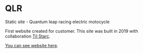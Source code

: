 # QLR
Static site - Quantum leap racing electric motocycle

First website created for customer. 
This site was built in 2019 with collaboration [Til Starc](https://www.linkedin.com/in/til-starc/).

[You can see website here](https://mayki0909.github.io/QLR/).
